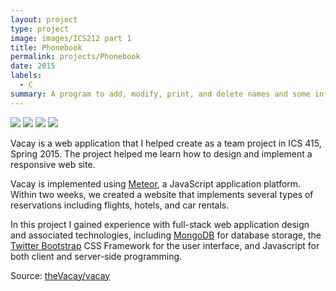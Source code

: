 ```yaml
---
layout: project
type: project
image: images/ICS212 part 1
title: Phonebook
permalink: projects/Phonebook
date: 2015
labels:
  - C
summary: A program to add, modify, print, and delete names and some info from ICS 212 in Spring 2015
---
```


<img class="ui medium right floated rounded image" src="../ICS212 part 1.png">
<img class="ui medium right floated rounded image" src="../ICS212 part 2.png">
<img class="ui medium right floated rounded image" src="../ICS212 part 3.png">
<img class="ui medium right floated rounded image" src="../ICS212 part 4.png">


Vacay is a web application that I helped create as a team project in ICS 415, Spring 2015. The project helped me learn how to design and implement a responsive web site.

Vacay is implemented using [Meteor](http://meteor.com), a JavaScript application platform. Within two weeks, we created a website that implements several types of reservations including flights, hotels, and car rentals.

In this project I gained experience with full-stack web application design and associated technologies, including [MongoDB](http://mongodb.com) for database storage, the [Twitter Bootstrap](http://getbootstrap.com/) CSS Framework for the user interface, and Javascript for both client and server-side programming. 
 
Source: <a href="https://github.com/theVacay/vacay"><i class="large github icon"></i>theVacay/vacay</a>
